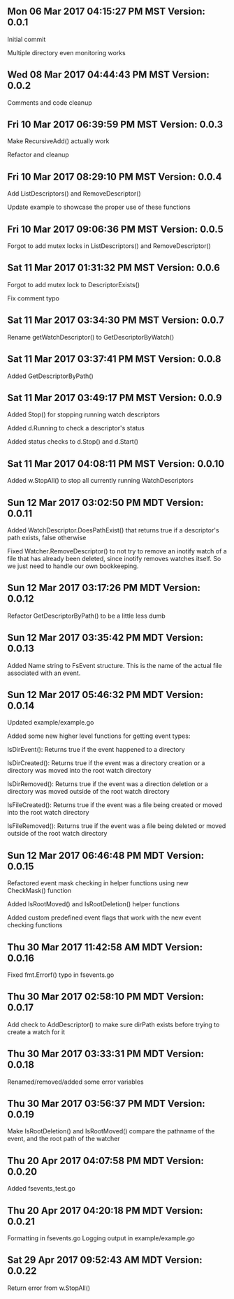 ## Mon 06 Mar 2017 04:15:27 PM MST Version: 0.0.1
Initial commit

Multiple directory even monitoring works

## Wed 08 Mar 2017 04:44:43 PM MST Version: 0.0.2
Comments and code cleanup

## Fri 10 Mar 2017 06:39:59 PM MST Version: 0.0.3
Make RecursiveAdd() actually work

Refactor and cleanup

## Fri 10 Mar 2017 08:29:10 PM MST Version: 0.0.4
Add ListDescriptors() and RemoveDescriptor()

Update example to showcase the proper use of these functions

## Fri 10 Mar 2017 09:06:36 PM MST Version: 0.0.5
Forgot to add mutex locks in ListDescriptors() and RemoveDescriptor()

## Sat 11 Mar 2017 01:31:32 PM MST Version: 0.0.6
Forgot to add mutex lock to DescriptorExists()

Fix comment typo

## Sat 11 Mar 2017 03:34:30 PM MST Version: 0.0.7
Rename getWatchDescriptor() to GetDescriptorByWatch()

## Sat 11 Mar 2017 03:37:41 PM MST Version: 0.0.8
Added GetDescriptorByPath()

## Sat 11 Mar 2017 03:49:17 PM MST Version: 0.0.9

Added Stop() for stopping running watch descriptors

Added d.Running to check a descriptor's status

Added status checks to d.Stop() and d.Start()

## Sat 11 Mar 2017 04:08:11 PM MST Version: 0.0.10
Added w.StopAll() to stop all currently running WatchDescriptors

## Sun 12 Mar 2017 03:02:50 PM MDT Version: 0.0.11

Added WatchDescriptor.DoesPathExist() that returns true if a descriptor's path
exists, false otherwise

Fixed Watcher.RemoveDescriptor() to not try to remove an inotify watch
of a file that has already been deleted, since inotify removes watches
itself. So we just need to handle our own bookkeeping.

## Sun 12 Mar 2017 03:17:26 PM MDT Version: 0.0.12

Refactor GetDescriptorByPath() to be a little less dumb

## Sun 12 Mar 2017 03:35:42 PM MDT Version: 0.0.13

Added Name string to FsEvent structure. This is the name of the actual file
associated with an event.

## Sun 12 Mar 2017 05:46:32 PM MDT Version: 0.0.14

Updated example/example.go

Added some new higher level functions for getting event types:

IsDirEvent(): Returns true if the event happened to a directory

IsDirCreated(): Returns true if the event was a directory creation or
                a directory was moved into the root watch directory

IsDirRemoved(): Returns true if the event was a direction deletion or
                a directory was moved outside of the root watch directory

IsFileCreated(): Returns true if the event was a file being created or moved
                 into the root watch directory

IsFileRemoved(): Returns true if the event was a file being deleted or moved
                 outside of the root watch directory

## Sun 12 Mar 2017 06:46:48 PM MDT Version: 0.0.15

Refactored event mask checking in helper functions using new CheckMask() function

Added IsRootMoved() and IsRootDeletion() helper functions

Added custom predefined event flags that work with the new event checking functions

## Thu 30 Mar 2017 11:42:58 AM MDT Version: 0.0.16

Fixed fmt.Errorf() typo in fsevents.go

## Thu 30 Mar 2017 02:58:10 PM MDT Version: 0.0.17
Add check to AddDescriptor() to make sure dirPath exists
before trying to create a watch for it

## Thu 30 Mar 2017 03:33:31 PM MDT Version: 0.0.18
Renamed/removed/added some error variables

## Thu 30 Mar 2017 03:56:37 PM MDT Version: 0.0.19
Make IsRootDeletion() and IsRootMoved() compare the pathname of the event, and the root
path of the watcher

## Thu 20 Apr 2017 04:07:58 PM MDT Version: 0.0.20

Added fsevents_test.go

## Thu 20 Apr 2017 04:20:18 PM MDT Version: 0.0.21

Formatting in fsevents.go
Logging output in example/example.go

## Sat 29 Apr 2017 09:52:43 AM MDT Version: 0.0.22
Return error from w.StopAll()
